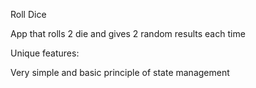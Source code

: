 Roll Dice 

App that rolls 2 die and gives 2 random results each time

Unique features:

Very simple and basic principle of state management
